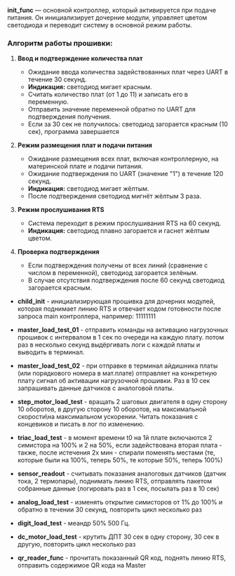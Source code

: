 **init_func** — основной контроллер, который активируется при подаче питания. Он инициализирует дочерние модули, управляет цветом светодиода и переводит систему в основной режим работы.

### Алгоритм работы прошивки:

1. **Ввод и подтверждение количества плат**  
   - Ожидание ввода количества задействованных плат через UART в течение 30 секунд.  
   - **Индикация:** светодиод мигает красным.  
   - Считать количество плат (от 1 до 11) и записать его в переменную.  
   - Отправить значение переменной обратно по UART для подтверждения получения.
   - Если за 30 сек не получилось: светодиод загорается красным (10 сек), программа завершается

2. **Режим размещения плат и подачи питания**  
   - Ожидание размещения всех плат, включая контроллерную, на материнской плате и подачи питания.  
   - Ожидание подтверждения по UART (значение "1") в течение 120 секунд.
   - **Индикация:** светодиод мигает жёлтым.
   - После подтверждения светодиод мигнёт жёлтым 3 раза. 

3. **Режим прослушивания RTS**  
   - Система переходит в режим прослушивания RTS на 60 секунд.  
   - **Индикация:** светодиод плавно загорается и гаснет жёлтым цветом.  

4. **Проверка подтверждения**  
   - Если подтверждения получены от всех линий (сравнение с числом в переменной), светодиод загорается зелёным.  
   - В случае отсутствия подтверждения после 60 секунд светодиод загорается красным.

- **child_init** - инициализирующая прошивка для дочерних модулей, которая поднимает линию RTS и отвечает кодом готовности после запроса main контроллера, например: 11111111

- **master_load_test_01** - отправить команды на активацию нагрузочных прошивок с интервалом в 1 сек по очереди на каждую плату. потом раз в несколько секунд выдёргивать логи с каждой платы и выводить в терминал.

- **master_load_test_02** - при отправке в терминал айдишника платы (или порядкового номера в мат.плате) отправляет на конкретную плату сигнал об активации нагрузочной прошивки. Раз в 10 сек запрашивать данные датчиков с аналоговой платы.

- **step_motor_load_test** - вращать 2 шаговых двигателя в одну сторону 10 оборотов, в другую сторону 10 оборотов, на максимальной скорости\на максимальном ускорении. Читать показания с концевиков и писать в лог по изменению.

- **triac_load_test** - в момент времени t0 на 1й плате включаются 2 симистора на 100% и 2 на 50%, если задействована вторая плата - также, после истечения 2х мин - спирали поменять местами (те, которые были на 100%, теперь 50%, те которые 50%, теперь 100%) 

- **sensor_readout** - считывать показания аналоговых датчиков (датчик тока, 2 термопары), поднимать линию RTS, отправлять пакетом собранные данные (логировать раз в 1 сек, посылать раз в 10 сек)

- **analog_load_test** - изменять открытие симисторов от 1% до 100% и обратно в течении 30 секунд, повторить цикл несколько раз

- **digit_load_test** - меандр 50% 500 Гц.

- **dc_motor_load_test** - крутить ДПТ 30 сек в одну сторону, 30 сек в другую, повторить цикл несколько раз

- **qr_reader_func** - прочитать показанный QR код, поднять линию RTS, отправить содержимое QR кода на Master